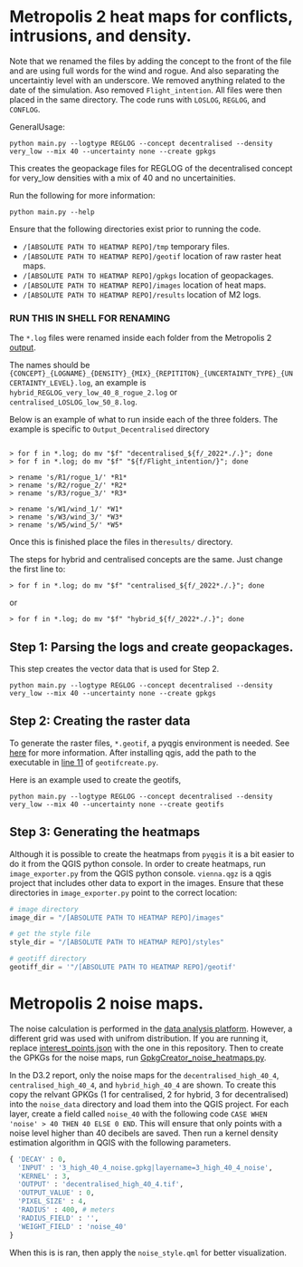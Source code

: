 # Metropolis 2 heat maps for conflicts, intrusions, and density.

Note that we renamed the files by adding the concept to the front of the file and are using full words for the wind and rogue. And also separating the uncertaintiy level with an underscore. We removed anything related to the date of the simulation. Aso removed ```Flight_intention```.
All files were then placed in the same directory. The code runs with ```LOSLOG```, ```REGLOG```, and ```CONFLOG```.

GeneralUsage:

```shell
python main.py --logtype REGLOG --concept decentralised --density very_low --mix 40 --uncertainty none --create gpkgs
```
This creates the geopackage files for REGLOG of the decentralised concept for very_low densities with a mix of 40 and no uncertainities.

Run the following for more information:

```shell
python main.py --help
```

Ensure that the following directories exist prior to running the code.

- ```/[ABSOLUTE PATH TO HEATMAP REPO]/tmp``` temporary files.
- ```/[ABSOLUTE PATH TO HEATMAP REPO]/geotif``` location of raw raster heat maps.
- ```/[ABSOLUTE PATH TO HEATMAP REPO]/gpkgs``` location of geopackages.
- ```/[ABSOLUTE PATH TO HEATMAP REPO]/images``` location of heat maps.
- ```/[ABSOLUTE PATH TO HEATMAP REPO]/results``` location of M2 logs.



### RUN THIS IN SHELL FOR RENAMING
The ```*.log``` files were renamed inside each folder from the Metropolis 2 [output](https://data.4tu.nl/articles/dataset/Simulation_dataset_for_research_project_Metropolis_2/19323263).

The names should be ```{CONCEPT}_{LOGNAME}_{DENSITY}_{MIX}_{REPITITON}_{UNCERTAINTY_TYPE}_{UNCERTAINTY_LEVEL}.log```, an example is ```hybrid_REGLOG_very_low_40_8_rogue_2.log``` or ```centralised_LOSLOG_low_50_8.log```.

Below is an example of what to run inside each of the three folders. The example is specific to ```Output_Decentralised``` directory



``` shell

> for f in *.log; do mv "$f" "decentralised_${f/_2022*./.}"; done
> for f in *.log; do mv "$f" "${f/Flight_intention/}"; done

> rename 's/R1/rogue_1/' *R1*
> rename 's/R2/rogue_2/' *R2*
> rename 's/R3/rogue_3/' *R3*

> rename 's/W1/wind_1/' *W1*
> rename 's/W3/wind_3/' *W3*
> rename 's/W5/wind_5/' *W5*
```

Once this is finished place the files in the```results/``` directory.

The steps for hybrid and centralised concepts are the same. Just change the first line to:

```shell
> for f in *.log; do mv "$f" "centralised_${f/_2022*./.}"; done
```
or

```shell
> for f in *.log; do mv "$f" "hybrid_${f/_2022*./.}"; done
```

## Step 1: Parsing the logs and create geopackages.

This step creates the vector data that is used for Step 2.

```shell
python main.py --logtype REGLOG --concept decentralised --density very_low --mix 40 --uncertainty none --create gpkgs
```

## Step 2: Creating the raster data

To generate the raster files, ```*.geotif```, a pyqgis environment is needed. See [here](https://github.com/conda-forge/qgis-feedstock) for more information. After installing qgis, add the path to the executable in [line 11](https://github.com/Metropolis-2/M2_heatmaps/blob/2532329a603c1997adf42603b1b4af2f8e6e09ae/geotifcreate.py#L11) of ```geotifcreate.py```.

Here is an example used to create the geotifs,

```shell
python main.py --logtype REGLOG --concept decentralised --density very_low --mix 40 --uncertainty none --create geotifs
```

## Step 3: Generating the heatmaps
Although it is possible to create the heatmaps from ```pyqgis``` it is a bit easier to do it from the QGIS python console. In order to create heatmaps, run ```image_exporter.py``` from the QGIS python console. ```vienna.qgz``` is a qgis project that includes other data to export in the images. Ensure that these directories in ```image_exporter.py``` point to the correct location:

``` python
# image directory
image_dir = "/[ABSOLUTE PATH TO HEATMAP REPO]/images"

# get the style file
style_dir = "/[ABSOLUTE PATH TO HEATMAP REPO]/styles"

# geotiff directory
geotiff_dir = '"/[ABSOLUTE PATH TO HEATMAP REPO]/geotif'
```
# Metropolis 2 noise maps.

The noise calculation is performed in the [data analysis platform](https://github.com/Metropolis-2/M2_data_analysis_platform). However, a different grid was used with unifrom distribution. If you are running it, replace [interest_points.json](https://github.com/Metropolis-2/M2_data_analysis_platform/blob/main/platform_code/data/interest_points.json) with the one in this repository. Then to create the GPKGs for the noise maps, run [GpkgCreator_noise_heatmaps.py](https://github.com/Metropolis-2/M2_data_analysis_platform/blob/main/platform_code/GpkgCreator_noise_heatmaps.py).

In the D3.2 report, only the noise maps for the ```decentralised_high_40_4```, ```centralised_high_40_4```, and ```hybrid_high_40_4``` are shown. To create this copy the relvant GPKGs (1 for centralised, 2 for hybrid, 3 for decentralised) into the ```noise_data``` directory and load them into the QGIS project. For each layer, create a field called ```noise_40``` with the following code ```CASE WHEN 'noise' > 40 THEN 40 ELSE 0 END```. This will ensure that only points with a noise level higher than 40 decibels are saved. Then run a kernel density estimation algorithm in QGIS with the following parameters. 

```python
{ 'DECAY' : 0, 
  'INPUT' : '3_high_40_4_noise.gpkg|layername=3_high_40_4_noise', 
  'KERNEL' : 3, 
  'OUTPUT' : 'decentralised_high_40_4.tif', 
  'OUTPUT_VALUE' : 0, 
  'PIXEL_SIZE' : 4, 
  'RADIUS' : 400, # meters
  'RADIUS_FIELD' : '', 
  'WEIGHT_FIELD' : 'noise_40' 
}
```

When this is is ran, then apply the ```noise_style.qml``` for better visualization.
